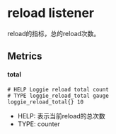 # reload listener

reload的指标，总的reload次数。


## Metrics

#### total

```
# HELP Loggie reload total count
# TYPE loggie_reload_total gauge
loggie_reload_total{} 10
```

* HELP: 表示当前reload的总次数
* TYPE: counter

